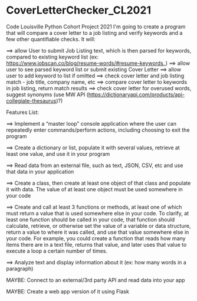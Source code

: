 # CoverLetterChecker_CL2021
Code Louisville Python Cohort Project 2021
I'm going to create a program that will compare a cover letter to a job listing and verify keywords and a few other quantifiable checks. It will:

==> allow User to submit Job Listing text, which is then parsed for keywords, compared to existing keyword list (ex: https://www.jobscan.co/blog/resume-words/#resume-keywords_)
==> allow user to see parsed keyword list or submit existing Cover Letter
==> allow user to add keyword to list if omitted
==> check cover letter and job listing match - job title, company name, etc
==> compare cover letter to keywords in job listing, return match results
==> check cover letter for overused words, suggest synonyms (use MW API (https://dictionaryapi.com/products/api-collegiate-thesaurus)?)


Features List:

==> Implement a “master loop” console application where the user can repeatedly enter commands/perform actions, including choosing to exit the program

==> Create a dictionary or list, populate it with several values, retrieve at least one value, and use it in your program

==> Read data from an external file, such as text, JSON, CSV, etc and use that data in your application

==> Create a class, then create at least one object of that class and populate it with data. The value of at least one object must be used somewhere in your code

==> Create and call at least 3 functions or methods, at least one of which must return a value that is used somewhere else in your code. To clarify, at least one function should be called in your code, that function should calculate, retrieve, or otherwise set the value of a variable or data structure, return a value to where it was called, and use that value somewhere else in your code. For example, you could create a function that reads how many items there are in a text file, returns that value, and later uses that value to execute a loop a certain number of times.

==> Analyze text and display information about it (ex: how many words in a paragraph)

MAYBE: Connect to an external/3rd party API and read data into your app

MAYBE: Create a web app version of it using Flask


